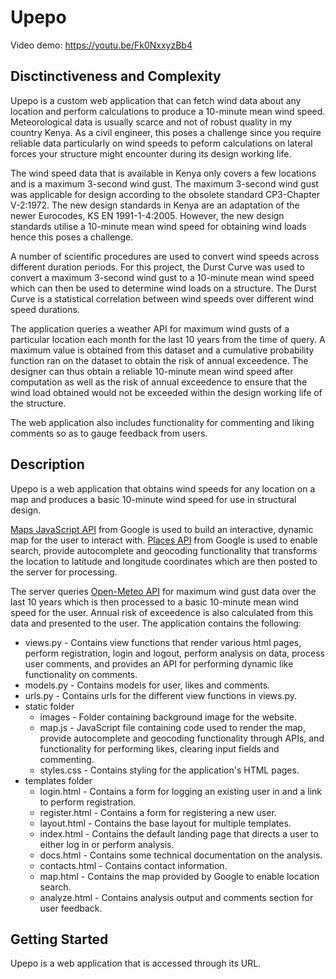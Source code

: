 # Upepo

Video demo: https://youtu.be/Fk0NxxyzBb4

## Disctinctiveness and Complexity
Upepo is a custom web application that can fetch wind data about any location and perform calculations to produce a 10-minute mean wind speed. Meteorological data is usually scarce and not of robust quality in my country Kenya. As a civil engineer, this poses a challenge since you require reliable data particularly on wind speeds to peform calculations on lateral forces your structure might encounter during its design working life.

The wind speed data that is available in Kenya only covers a few locations and is a maximum 3-second wind gust. The maximum 3-second wind gust was applicable for design according to the obsolete standard CP3-Chapter V-2:1972. The new design standards in Kenya are an adaptation of the newer Eurocodes, KS EN 1991-1-4:2005. However, the new design standards utilise a 10-minute mean wind speed for obtaining wind loads hence this poses a challenge.

A number of scientific procedures are used to convert wind speeds across different duration periods. For this project, the Durst Curve was used to convert a maximum 3-second wind gust to a 10-minute mean wind speed which can then be used to determine wind loads on a structure. The Durst Curve is a statistical correlation between wind speeds over different wind speed durations.
  
The application queries a weather API for maximum wind gusts of a particular location each month for the last 10 years from the time of query. A maximum value is obtained from this dataset and a cumulative probability function ran on the dataset to obtain the risk of annual exceedence. The designer can thus obtain a reliable 10-minute mean wind speed after computation as well as the risk of annual exceedence to ensure that the wind load obtained would not be exceeded within the design working life of the structure.

The web application also includes functionality for commenting and liking comments so as to gauge feedback from users.

## Description
Upepo is a web application that obtains wind speeds for any location on a map and produces a basic 10-minute wind speed for use in structural design.

[Maps JavaScript API](https://developers.google.com/maps/documentation/javascript) from Google is used to build an interactive, dynamic map for the user to interact with. [Places API](https://developers.google.com/maps/documentation/javascript/places) from Google is used to enable search, provide autocomplete and geocoding functionality that transforms the location to latitude and longitude coordinates which are then posted to the server for processing. 

The server queries [Open-Meteo API](https://open-meteo.com/) for maximum wind gust data over the last 10 years which is then processed to a basic 10-minute mean wind speed for the user. Annual risk of exceedence is also calculated from this data and presented to the user.
The application contains the following:
- views.py - Contains view functions that render various html pages, perform registration, login and logout, perform analysis on data, process user comments, and provides an API for performing dynamic like functionality on comments.
- models.py - Contains models for user, likes and comments.
-  urls.py - Contains urls for the different view functions in views.py.
- static folder
    - images - Folder containing background image for the website.
    - map.js - JavaScript file containing code used to render the map, provide autocomplete and geocoding functionality through APIs, and functionality for performing likes, clearing input fields and commenting.
    - styles.css - Contains styling for the application's HTML pages.
- templates folder
    - login.html - Contains a form for logging an existing user in and a link to perform registration.
    - register.html - Contains a form for registering a new user.
    - layout.html - Contains the base layout for multiple templates.
    - index.html - Contains the default landing page that directs a user to either log in or perform analysis.
    - docs.html - Contains some technical documentation on the analysis.
    - contacts.html - Contains contact information.
    - map.html - Contains the map provided by Google to enable location search.
    - analyze.html - Contains analysis output and comments section for user feedback.


## Getting Started
Upepo is a web application that is accessed through its URL.


